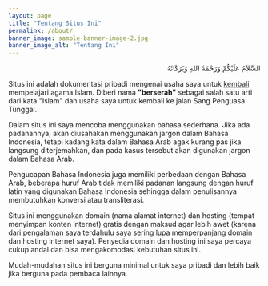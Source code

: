 ```yaml
---
layout: page
title: "Tentang Situs Ini"
permalink: /about/
banner_image: sample-banner-image-2.jpg
banner_image_alt: "Tentang Ini"
---
```


<p dir="rtl" class="bigger">السَّلاَمُ عَلَيْكُمْ وَرَحْمَةُ اللهِ وَبَرَكَاتُهُ</p>

Situs ini adalah dokumentasi pribadi mengenai usaha saya untuk [kembali](/pengantar/) mempelajari agama Islam. Diberi nama __"berserah"__ sebagai salah satu arti dari kata "Islam" dan usaha saya untuk kembali ke jalan Sang Penguasa Tunggal.

Dalam situs ini saya mencoba menggunakan bahasa sederhana. Jika ada padanannya, akan diusahakan menggunakan jargon dalam Bahasa Indonesia, tetapi kadang kata dalam Bahasa Arab agak kurang pas jika langsung diterjemahkan, dan pada kasus tersebut akan digunakan jargon dalam Bahasa Arab.

Pengucapan Bahasa Indonesia juga memiliki perbedaan dengan Bahasa Arab, beberapa huruf Arab tidak memiliki padanan langsung dengan huruf latin yang digunakan Bahasa Indonesia sehingga dalam penulisannya membutuhkan konversi atau transliterasi.

Situs ini menggunakan domain (nama alamat internet) dan hosting (tempat menyimpan konten internet) gratis dengan maksud agar lebih awet (karena dari pengalaman saya terdahulu saya sering lupa memperpanjang domain dan hosting internet saya). Penyedia domain dan hosting ini saya percaya cukup andal dan bisa mengakomodasi kebutuhan situs ini. 

Mudah-mudahan situs ini berguna minimal untuk saya pribadi dan lebih baik jika berguna pada pembaca lainnya.
